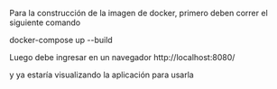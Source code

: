 Para la construcción de la imagen de docker, primero deben correr el siguiente comando

docker-compose up --build

Luego debe ingresar en un navegador 
http://localhost:8080/

y ya estaría visualizando la aplicación para usarla

